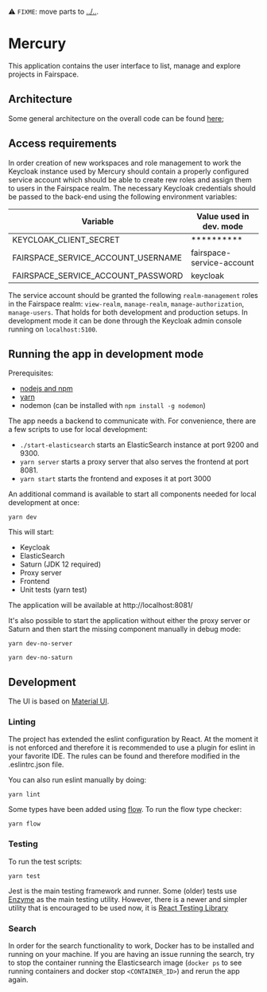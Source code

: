 :warning: `FIXME`: move parts to [../..](../../README.md).


# Mercury

This application contains the user interface to list, manage and 
explore projects in Fairspace.


## Architecture

Some general architecture on the overall code can be found [here](./architecture.md);


## Access requirements

In order creation of new workspaces and role management to work the Keycloak instance used by Mercury should 
contain a properly configured service account which should be able to create rew roles and assign them to users in the Fairspace realm.
The necessary Keycloak credentials should be passed to the back-end using the following environment variables:

|Variable                          |Value used in dev. mode  |
|----------------------------------|-------------------------|
|KEYCLOAK_CLIENT_SECRET            |**********               |
|FAIRSPACE_SERVICE_ACCOUNT_USERNAME|fairspace-service-account|
|FAIRSPACE_SERVICE_ACCOUNT_PASSWORD|keycloak                 |


The service account should be granted the following `realm-management` roles in the Fairspace realm: `view-realm`, `manage-realm`, `manage-authorization`, `manage-users`.
That holds for both development and production setups.
In development mode it can be done through the Keycloak admin console running on `localhost:5100`. 

## Running the app in development mode

Prerequisites:

- [nodejs and npm](https://www.npmjs.com/get-npm)
- [yarn](https://yarnpkg.com/lang/en/)
- nodemon (can be installed with `npm install -g nodemon`)

The app needs a backend to communicate with. For convenience, there are a few scripts to use for local development:

- `./start-elasticsearch` starts an ElasticSearch instance at port 9200 and 9300.
- `yarn server` starts a proxy server that also serves the frontend at port 8081.
- `yarn start` starts the frontend and exposes it at port 3000

An additional command is available to start all components needed for local development at once:  
```
yarn dev
``` 

This will start:
- Keycloak
- ElasticSearch
- Saturn (JDK 12 required)
- Proxy server
- Frontend
- Unit tests (yarn test)

The application will be available at http://localhost:8081/

It's also possible to start the application without either the proxy server or Saturn and then start the missing component manually in debug mode:

`yarn dev-no-server`

`yarn dev-no-saturn`


## Development

The UI is based on [Material UI](https://material-ui.com/).

### Linting

The project has extended the eslint configuration by React. At the moment it is not enforced and therefore it is recommended to use a plugin for eslint in your favorite IDE. The rules can be found and therefore modified in the .eslintrc.json file.

You can also run eslint manually by doing:  
```
yarn lint
```

Some types have been added using [flow]. To run the flow type checker:
```
yarn flow
```


### Testing

To run the test scripts:  
```
yarn test
```

Jest is the main testing framework and runner. Some (older) tests use [Enzyme](https://airbnb.io/enzyme/) as the main testing utility. However, there is a newer and simpler utility that is encouraged to be used now, it is [React Testing Library](https://github.com/testing-library/react-testing-library) 


### Search

In order for the search functionality to work, Docker has to be installed and running on your machine.
If you are having an issue running the search, try to stop the container running the Elasticsearch image (`docker ps` to see running containers and docker stop `<CONTAINER_ID>`) and rerun the app again.


[flow]: https://flow.org/en/docs/lang/

